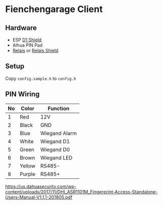# Fienchengarage Client


## Hardware
- ESP [D1 Shield](https://de.aliexpress.com/item/32494825633.html)
- Alhua PIN Pad
- [Relais](https://www.reichelt.de/entwicklerboards-relais-modul-4-channel-5-v-srd-05vdc-sl-c-debo-relais-4ch-p242811.html) or [Relais Shield](https://wiki.seeedstudio.com/Relay_Shield_v3/)

## Setup
Copy `config.sample.h` to `config.h`

## PIN Wiring

No | Color | Function
-- | ----- | --------
1  | Red   | 12V
2  | Black | GND
3  | Blue  | Wiegand Alarm
4  | White | Wiegand D1
5  | Green | Wiegand D0
6  | Brown | Wiegand LED
7  | Yellow| RS485-
8  | Purple| RS485+


https://us.dahuasecurity.com/wp-content/uploads/2017/11/DHI_ASR1101M_Fingerprint-Access-Standalone-Users-Manual-V1.1.1-201805.pdf